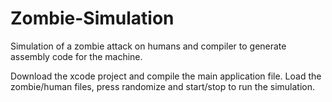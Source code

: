 # Zombie-Simulation
Simulation of a zombie attack on humans and compiler to generate assembly code for the machine.

Download the xcode project and compile the main application file. Load the zombie/human files, press randomize and start/stop to run the simulation.
